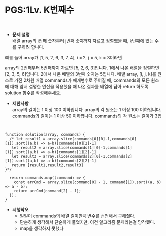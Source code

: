 # PGS:1Lv. K번째수


<br/>

- **문제 설명**<br/>
배열 array의 i번째 숫자부터 j번째 숫자까지 자르고 정렬했을 때, k번째에 있는 수를 구하려 합니다.

예를 들어 array가 [1, 5, 2, 6, 3, 7, 4], i = 2, j = 5, k = 3이라면

array의 2번째부터 5번째까지 자르면 [5, 2, 6, 3]입니다.
1에서 나온 배열을 정렬하면 [2, 3, 5, 6]입니다.
2에서 나온 배열의 3번째 숫자는 5입니다.
배열 array, [i, j, k]를 원소로 가진 2차원 배열 commands가 매개변수로 주어질 때,
commands의 모든 원소에 대해 앞서 설명한 연산을 적용했을 때 나온 결과를 배열에 담아 return 하도록 solution 함수를 작성해주세요.

- **제한사항**<br/>
  array의 길이는 1 이상 100 이하입니다.
  array의 각 원소는 1 이상 100 이하입니다.
  commands의 길이는 1 이상 50 이하입니다.
  commands의 각 원소는 길이가 3입


<br/>

```
function solution(array, commands) {
  /* let result1 = array.slice(commands[0][0]-1,commands[0][1]).sort((a,b) => a-b)[commands[0][2]-1]
   let result2 = array.slice(commands[1][0]-1,commands[1][1]).sort((a,b) => a-b)[commands[1][2]-1]
   let result3 = array.slice(commands[2][0]-1,commands[2][1]).sort((a,b) => a-b)[commands[2][2]-1]
   return [result1,result2,result3]
}*/

  return commands.map((command) => {
    const arrCmd = array.slice(command[0] - 1, command[1]).sort((a, b) => a - b);
    return arrCmd[command[2] - 1];
  });
}
```

- **시행착오**<br/>
    - 일일이 commands의 배열 길이만큼 변수를 선언해서 구해줬다.
    - 단순하게 생각해서 단순하게 풀었지만, 이건 알고리즘 문제라는걸 망각했다.
    - map을 생각하지 못했다
    
 
  
